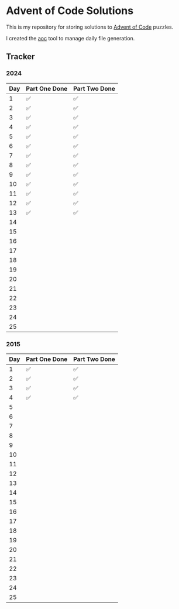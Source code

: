 # Advent of Code Solutions

This is my repository for storing solutions to [Advent of Code](https://adventofcode.com/) puzzles.

I created the [aoc](https://github.com/k-nox/aoc) tool to manage daily file generation.

## Tracker

### 2024

| Day | Part One Done | Part Two Done |
| --- | ------------- | ------------- |
| 1   | ✅            | ✅            |
| 2   | ✅            | ✅            |
| 3   | ✅            | ✅            |
| 4   | ✅            | ✅            |
| 5   | ✅            | ✅            |
| 6   | ✅            | ✅            |
| 7   | ✅            | ✅            |
| 8   | ✅            | ✅            |
| 9   | ✅            | ✅            |
| 10  | ✅            | ✅            |
| 11  | ✅            | ✅            |
| 12  | ✅            | ✅            |
| 13  | ✅            | ✅            |
| 14  |               |               |
| 15  |               |               |
| 16  |               |               |
| 17  |               |               |
| 18  |               |               |
| 19  |               |               |
| 20  |               |               |
| 21  |               |               |
| 22  |               |               |
| 23  |               |               |
| 24  |               |               |
| 25  |               |               |

### 2015

| Day | Part One Done | Part Two Done |
| --- | ------------- | ------------- |
| 1   | ✅            | ✅            |
| 2   | ✅            | ✅            |
| 3   | ✅            | ✅            |
| 4   | ✅            | ✅            |
| 5   |               |               |
| 6   |               |               |
| 7   |               |               |
| 8   |               |               |
| 9   |               |               |
| 10  |               |               |
| 11  |               |               |
| 12  |               |               |
| 13  |               |               |
| 14  |               |               |
| 15  |               |               |
| 16  |               |               |
| 17  |               |               |
| 18  |               |               |
| 19  |               |               |
| 20  |               |               |
| 21  |               |               |
| 22  |               |               |
| 23  |               |               |
| 24  |               |               |
| 25  |               |               |
